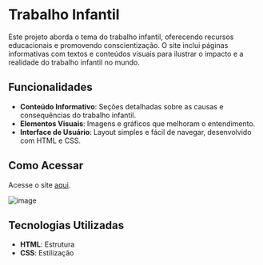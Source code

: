 # Trabalho Infantil

Este projeto aborda o tema do trabalho infantil, oferecendo recursos educacionais e promovendo conscientização. O site inclui páginas informativas com textos e conteúdos visuais para ilustrar o impacto e a realidade do trabalho infantil no mundo.

## Funcionalidades
- **Conteúdo Informativo**: Seções detalhadas sobre as causas e consequências do trabalho infantil.
- **Elementos Visuais**: Imagens e gráficos que melhoram o entendimento.
- **Interface de Usuário**: Layout simples e fácil de navegar, desenvolvido com HTML e CSS.

## Como Acessar
Acesse o site [aqui](https://newtonthomaz.github.io/institui-o-viver-inf-ncia/).

![image](https://github.com/user-attachments/assets/0a45760b-b4fa-4bf1-8fc2-6a5928728800)



## Tecnologias Utilizadas
- **HTML**: Estrutura
- **CSS**: Estilização
